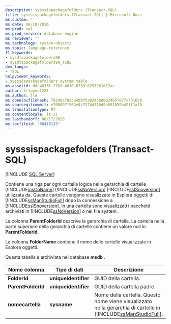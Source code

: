 ```yaml
---
description: sysssispackagefolders (Transact-SQL)
title: sysssispackagefolders (Transact-SQL) | Microsoft Docs
ms.custom: ''
ms.date: 06/10/2016
ms.prod: sql
ms.prod_service: database-engine
ms.reviewer: ''
ms.technology: system-objects
ms.topic: language-reference
f1_keywords:
- sysdtspackagefolders90
- sysdtspackagefolders90_TSQL
dev_langs:
- TSQL
helpviewer_keywords:
- sysssispackagefolders system table
ms.assetid: ddc4833f-27bf-4610-b739-d257961d17ac
author: lrtoyou1223
ms.author: lle
ms.openlocfilehash: 7924de782ca499f5a92458d0024b57877c7310c0
ms.sourcegitcommit: e700497f962e4c2274df16d9e651059b42ff1a10
ms.translationtype: MT
ms.contentlocale: it-IT
ms.lasthandoff: 08/17/2020
ms.locfileid: "88419125"
---
```

# <a name="sysssispackagefolders-transact-sql"></a>sysssispackagefolders (Transact-SQL)
[!INCLUDE [SQL Server](../../includes/applies-to-version/sqlserver.md)]

  Contiene una riga per ogni cartella logica nella gerarchia di cartelle [!INCLUDE[msCoName](../../includes/msconame-md.md)] [!INCLUDE[ssNoVersion](../../includes/ssnoversion-md.md)] [!INCLUDE[ssISnoversion](../../includes/ssisnoversion-md.md)] utilizzata da. Queste cartelle vengono visualizzate in Esplora oggetti di [!INCLUDE[ssManStudioFull](../../includes/ssmanstudiofull-md.md)] dopo la connessione a [!INCLUDE[ssISnoversion](../../includes/ssisnoversion-md.md)]. In una cartella sono visualizzati i pacchetti archiviati in [!INCLUDE[ssNoVersion](../../includes/ssnoversion-md.md)] o nel file system.  
  
 La colonna **ParentFolderId** descrive la gerarchia di cartelle. La cartella nella parte superiore della gerarchia di cartelle contiene un valore null in **ParentFolderId**.  
  
 La colonna **FolderName** contiene il nome delle cartelle visualizzate in Esplora oggetti.  
  
 Questa tabella è archiviata nel database **msdb** .  

  
|Nome colonna|Tipo di dati|Descrizione|  
|-----------------|---------------|-----------------|  
|**FolderId**|**uniqueidentifier**|GUID della cartella.|  
|**ParentFolderId**|**uniqueidentifier**|GUID della cartella padre.|  
|**nomecartella**|**sysname**|Nome della cartella. Questo nome viene visualizzato nella gerarchia di cartelle in [!INCLUDE[ssManStudioFull](../../includes/ssmanstudiofull-md.md)].|  
  
  

